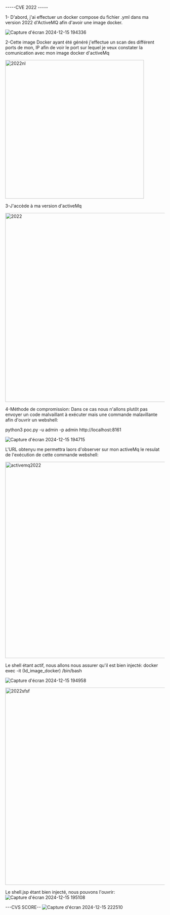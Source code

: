 -----CVE 2022 -----

1- D'abord, j'ai effectuer un docker compose du fichier .yml dans ma version 2022 d'ActiveMQ afin d'avoir une image docker.

![Capture d'écran 2024-12-15 194336](https://github.com/user-attachments/assets/2e08b1dd-def1-4dbd-a4db-5cae84c11ad9)




2-Cette image Docker ayant été généré j'effectue un scan des différent ports de mon, IP afin de voir le port sur lequel je veux constater la comunication avec mon image docker d'activeMq

<img width="438" alt="2022nl " src="https://github.com/user-attachments/assets/7e4a6b8c-9210-4e66-8f17-e4cc2e588f06" />

3-J'accède à ma version d'activeMq

<img width="597" alt="2022" src="https://github.com/user-attachments/assets/9e9ba067-105e-49f9-9baa-6bccd7566007" />


4-Méthode de compromission:
Dans ce cas nous n'allons plutôt pas envoyer un code malvaillant à exécuter mais une commande malavillante afin d'ouvrir un webshell:

python3 poc.py -u admin -p admin http://localhost:8161

![Capture d'écran 2024-12-15 194715](https://github.com/user-attachments/assets/257e1be2-695b-4760-a070-5cf1929dc57a)

L'URL obtenyu me permettra laors d'observer sur mon activeMq le resulat de l'exécution de cette commande webshell: 

<img width="620" alt="activemq2022" src="https://github.com/user-attachments/assets/0667861c-860a-4188-a64a-d06ae7b6bbfe" />

Le shell étant actif, nous allons nous assurer qu'il est bien injecté: docker exec -it (Id_image_docker) /bin/bash

![Capture d'écran 2024-12-15 194958](https://github.com/user-attachments/assets/3266b9b7-1b9a-4644-90f5-9d6f7b45362d)

<img width="623" alt="2022sfsf" src="https://github.com/user-attachments/assets/a928c208-7f4a-4d33-830f-645ca831bde3" />

Le shell.jsp étant bien injecté, nous pouvons l'ouvrir:
![Capture d'écran 2024-12-15 195108](https://github.com/user-attachments/assets/8c24ab30-8f1c-4d5a-b4a6-03e97c95e61f)


---CVS SCORE--
![Capture d'écran 2024-12-15 222510](https://github.com/user-attachments/assets/a4d4ce34-3511-4356-8c19-91f662e5ded3)



